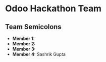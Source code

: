 # Odoo Hackathon Team

## Team Semicolons

* **Member 1:**
* **Member 2:**
* **Member 3:**
* **Member 4:** Sashrik Gupta
